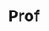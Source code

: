 ---
layout: person
given: Pietro
family: Liò
department: Department of Computer Science and Technology
title: Prof
job_title: Professor of Computational Biology
crsid: pl219
image: /assets/upload/Lio_Pietro.jpg
webpage: https://www.cst.cam.ac.uk/people/pl219
biography: 'Pietro Liò is Full Professor at the Department of Computer Science and
  Technology, University of Cambridge, and a member of the Artificial Intelligence
  Group.


  Professor Liò is also a member of the Cambridge Centre for AI in Medicine. His research
  focuses on developing Artificial Intelligence and Computational Biology models to
  understand diseases’ complexity and to address personalised and precision medicine.


  Pietro currently focuses on cancer, neurodegenerative diseases using multi omic
  and clinical data, and Graph Neural Network modelling. He has an MA from Cambridge,
  a PhD in Complex Systems and Non Linear Dynamics (University of Firenze, Italy)
  and a PhD in Theoretical Genetics (University of Pavia, Italy).


  Past jobs have seen Pietro working for institutions such as the European Bioinformatics
  Institute, Genetic Epidemiology Unit (Southampton, UK), Institute for Mathematics
  and its Applications (University of Firenze). He is a member of the Integrate Cancer
  Medicine Institute, the committee of MPhil in Computational Biology (Stakeholder
  Group for the CCBI) , member of the steering committee of Cambridge BIG Data, VPH-UK
  (Virtual Physiological Human UK), Ellis, the European Lab for Learning & Intelligent
  Systems, Italian CNR and the Academia Europaea.'
---